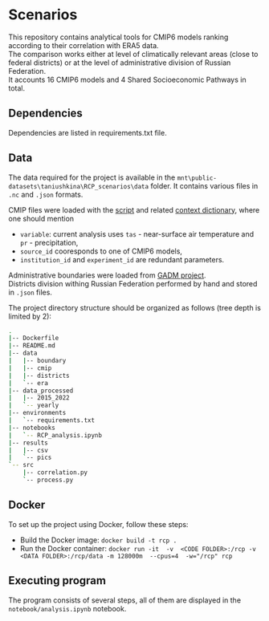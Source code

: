 # Scenarios
This repository contains analytical tools for CMIP6 models ranking according to their correlation with ERA5 data.\
The comparison works either at level of climatically relevant areas (close to federal districts) or at the level of administrative division of Russian Federation.\
It accounts 16 CMIP6 models and 4 Shared Socioeconomic Pathways in total.

## Dependencies

Dependencies are listed in requirements.txt file.

## Data

The data required for the project is available in the `mnt\public-datasets\taniushkina\RCP_scenarios\data` folder.
It contains various files in `.nc` and `.json` formats.

CMIP files were loaded with the [script](https://github.com/makboard/WindUtils/blob/main/CMIP/auto_download.py) and related [context dictionary](https://github.com/makboard/WindUtils/blob/main/CMIP/context.json), where one should mention
* `variable`: current analysis uses `tas` - near-surface air temperature and `pr` - precipitation,
* `source_id` cooresponds to one of CMIP6 models,
* `institution_id` and `experiment_id` are redundant parameters.


Administrative boundaries were loaded from [GADM project](https://gadm.org/download_country.html).\
Districts division withing Russian Federation performed by hand and stored in `.json` files.

The project directory structure should be organized as follows (tree depth is limited by 2):
``` bash
.
|-- Dockerfile
|-- README.md
|-- data
|   |-- boundary
|   |-- cmip
|   |-- districts
|   `-- era
|-- data_processed
|   |-- 2015_2022
|   `-- yearly
|-- environments
|   `-- requirements.txt
|-- notebooks
|   `-- RCP_analysis.ipynb
|-- results
|   |-- csv
|   `-- pics
`-- src
    |-- correlation.py
    `-- process.py
```

## Docker

To set up the project using Docker, follow these steps:

* Build the Docker image: `docker build -t rcp .`
* Run the Docker container: `docker run -it  -v  <CODE FOLDER>:/rcp -v <DATA FOLDER>:/rcp/data -m 128000m  --cpus=4  -w="/rcp" rcp`

## Executing program
The program consists of several steps, all of them are displayed in the `notebook/analysis.ipynb` notebook.
